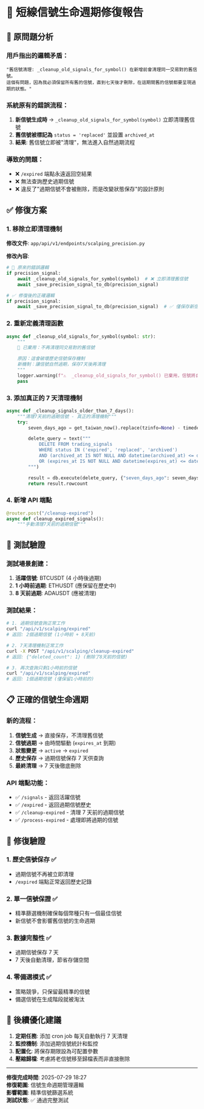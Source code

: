# 🔧 短線信號生命週期修復報告

## 🚨 原問題分析

### 用戶指出的邏輯矛盾：

```
"舊信號清理: _cleanup_old_signals_for_symbol() 在新增前會清理同一交易對的舊信號。
這個有問題，因為我必須保留所有舊的信號，直到七天後才刪除，在這期間舊的信號都要呈現過期的狀態。"
```

### 系統原有的錯誤流程：

1. **新信號生成時** → `_cleanup_old_signals_for_symbol(symbol)` 立即清理舊信號
2. **舊信號被標記為** `status = 'replaced'` 並設置 `archived_at`
3. **結果**: 舊信號立即被"清理"，無法進入自然過期流程

### 導致的問題：

- ❌ `/expired` 端點永遠返回空結果
- ❌ 無法查詢歷史過期信號
- ❌ 違反了"過期信號不會被刪除，而是改變狀態保存"的設計原則

## ✅ 修復方案

### 1. 移除立即清理機制

**修改文件**: `app/api/v1/endpoints/scalping_precision.py`

**修改內容**:

```python
# 🚫 原來的錯誤邏輯
if precision_signal:
    await _cleanup_old_signals_for_symbol(symbol)  # ❌ 立即清理舊信號
    await _save_precision_signal_to_db(precision_signal)

# ✅ 修復後的正確邏輯
if precision_signal:
    await _save_precision_signal_to_db(precision_signal)  # ✅ 僅保存新信號
```

### 2. 重新定義清理函數

```python
async def _cleanup_old_signals_for_symbol(symbol: str):
    """
    🚫 已棄用：不再清理同交易對的舊信號

    原因：這會破壞歷史信號保存機制
    新機制：讓信號自然過期，保存7天後再清理
    """
    logger.warning(f"⚠️  _cleanup_old_signals_for_symbol() 已棄用，信號將自然過期")
    pass
```

### 3. 添加真正的 7 天清理機制

```python
async def _cleanup_signals_older_than_7_days():
    """清理7天前的過期信號 - 真正的清理機制"""
    try:
        seven_days_ago = get_taiwan_now().replace(tzinfo=None) - timedelta(days=7)

        delete_query = text("""
            DELETE FROM trading_signals
            WHERE status IN ('expired', 'replaced', 'archived')
            AND (archived_at IS NOT NULL AND datetime(archived_at) <= datetime(:seven_days_ago))
            OR (expires_at IS NOT NULL AND datetime(expires_at) <= datetime(:seven_days_ago))
        """)

        result = db.execute(delete_query, {"seven_days_ago": seven_days_ago.isoformat()})
        return result.rowcount
```

### 4. 新增 API 端點

```python
@router.post("/cleanup-expired")
async def cleanup_expired_signals():
    """手動清理7天前的過期信號"""
```

## 🧪 測試驗證

### 測試場景創建：

1. **活躍信號**: BTCUSDT (4 小時後過期)
2. **1 小時前過期**: ETHUSDT (應保留在歷史中)
3. **8 天前過期**: ADAUSDT (應被清理)

### 測試結果：

```bash
# 1. 過期信號查詢正常工作
curl "/api/v1/scalping/expired"
# 返回: 2個過期信號 (1小時前 + 8天前)

# 2. 7天清理機制正常工作
curl -X POST "/api/v1/scalping/cleanup-expired"
# 返回: {"deleted_count": 1} (刪除了8天前的信號)

# 3. 再次查詢只剩1小時前的信號
curl "/api/v1/scalping/expired"
# 返回: 1個過期信號 (僅保留1小時前的)
```

## 📋 正確的信號生命週期

### 新的流程：

1. **信號生成** → 直接保存，不清理舊信號
2. **信號過期** → 由時間驅動 (`expires_at` 到期)
3. **狀態變更** → `active` → `expired`
4. **歷史保存** → 過期信號保存 7 天供查詢
5. **最終清理** → 7 天後徹底刪除

### API 端點功能：

- ✅ `/signals` - 返回活躍信號
- ✅ `/expired` - 返回過期信號歷史
- ✅ `/cleanup-expired` - 清理 7 天前的過期信號
- ✅ `/process-expired` - 處理即將過期的信號

## 🎯 修復驗證

### 1. 歷史信號保存 ✅

- 過期信號不再被立即清理
- `/expired` 端點正常返回歷史記錄

### 2. 單一信號保證 ✅

- 精準篩選機制確保每個幣種只有一個最佳信號
- 新信號不會影響舊信號的生命週期

### 3. 數據完整性 ✅

- 過期信號保存 7 天
- 7 天後自動清理，節省存儲空間

### 4. 零備選模式 ✅

- 策略競爭，只保留最精準的信號
- 備選信號在生成階段就被淘汰

## 🔮 後續優化建議

1. **定期任務**: 添加 cron job 每天自動執行 7 天清理
2. **監控機制**: 添加過期信號統計和監控
3. **配置化**: 將保存期限設為可配置參數
4. **壓縮歸檔**: 考慮將老信號移至歸檔表而非直接刪除

---

**修復完成時間**: 2025-07-29 18:27  
**修復範圍**: 信號生命週期管理邏輯  
**影響範圍**: 精準信號篩選系統  
**測試狀態**: ✅ 通過完整測試
